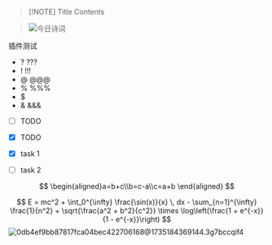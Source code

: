 


> [!NOTE] Title
> Contents


 > ![今日诗词](https://v2.jinrishici.com/one.svg)

插件测试
- ? ???
- ! !!!
- @ @@@
- % %%%
- $ 
- & &&&


- [ ] TODO
- [x] TODO
- [x] task 1 
- [ ] task 2


$$
\begin{aligned}a=b+c\\b=c-a\\c=a+b \end{aligned}
$$


$$
E = mc^2 + \int_0^{\infty} \frac{\sin(x)}{x} \, dx - \sum_{n=1}^{\infty} \frac{1}{n^2} + \sqrt{\frac{a^2 + b^2}{c^2}} \times \log\left(\frac{1 + e^{-x}}{1 - e^{-x}}\right)
$$
![0db4ef9bb87817fca04bec422706168@1735184369144.3g7bccqif4](https://gitee.com/lZao/drawing-bed/raw/master/2024/12/26/0db4ef9bb87817fca04bec422706168@1735184369144.3g7bccqif4)